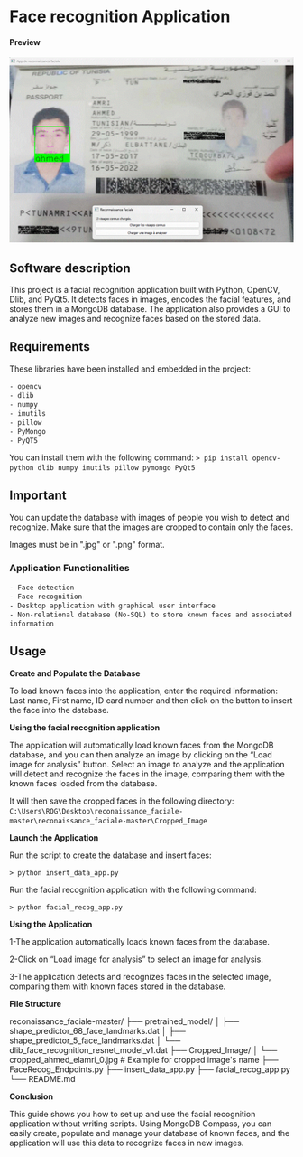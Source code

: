 # Face recognition Application

#### Preview

![Alt Text](readme.gif)


## Software description

This project is a facial recognition application built with Python, OpenCV, Dlib, and PyQt5. It detects faces in images, encodes the facial features, and stores them in a MongoDB database. The application also provides a GUI to analyze new images and recognize faces based on the stored data.

##  Requirements
These libraries have been installed and embedded in the project:
``` 
- opencv
- dlib
- numpy
- imutils
- pillow
- PyMongo
- PyQT5
```
You can install them with the following command:
    ``` > pip install opencv-python dlib numpy imutils pillow pymongo PyQt5 ```


## Important

You can update the database with images of people you wish to detect and recognize. Make sure that the images are cropped to contain only the faces.

Images must be in ".jpg" or ".png" format.

### Application Functionalities

```
- Face detection
- Face recognition
- Desktop application with graphical user interface
- Non-relational database (No-SQL) to store known faces and associated information
```

## Usage

**Create and Populate the Database**

To load known faces into the application, enter the required information: Last name, First name, ID card number and then click on the button to insert the face into the database. 

**Using the facial recognition application**

The application will automatically load known faces from the MongoDB database, and you can then analyze an image by clicking on the “Load image for analysis” button. Select an image to analyze and the application will detect and recognize the faces in the image, comparing them with the known faces loaded from the database.

It will then save the cropped faces in the following directory:
    ``` C:\Users\ROG\Desktop\reconaissance_faciale-master\reconaissance_faciale-master\Cropped_Image```


**Launch the Application**

Run the script to create the database and insert faces:
```
> python insert_data_app.py
```

Run the facial recognition application with the following command: 
```
> python facial_recog_app.py
```

**Using the Application**

1-The application automatically loads known faces from the database.

2-Click on “Load image for analysis” to select an image for analysis.

3-The application detects and recognizes faces in the selected image, comparing them with known faces stored in the database.

**File Structure**

reconaissance_faciale-master/
├── pretrained_model/
│   ├── shape_predictor_68_face_landmarks.dat
│   ├── shape_predictor_5_face_landmarks.dat
│   └── dlib_face_recognition_resnet_model_v1.dat
├── Cropped_Image/
│   └── cropped_ahmed_elamri_0.jpg  # Example for cropped image's name
├── FaceRecog_Endpoints.py
├── insert_data_app.py
├── facial_recog_app.py
└── README.md

**Conclusion**

This guide shows you how to set up and use the facial recognition application without writing scripts. Using MongoDB Compass, you can easily create, populate and manage your database of known faces, and the application will use this data to recognize faces in new images.